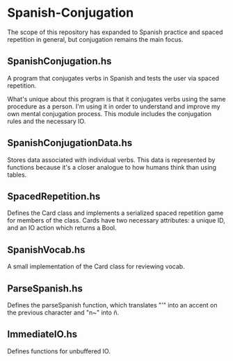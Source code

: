 Spanish-Conjugation
===================

The scope of this repository has expanded to Spanish practice and spaced repetition in general,
but conjugation remains the main focus.

SpanishConjugation.hs
---------------------

A program that conjugates verbs in Spanish and tests the user via spaced repetition.

What's unique about this program is that it conjugates verbs using the same procedure as a person.
I'm using it in order to understand and improve my own mental conjugation process.
This module includes the conjugation rules and the necessary IO.

SpanishConjugationData.hs
-------------------------

Stores data associated with individual verbs. This data is represented by functions
because it's a closer analogue to how humans think than using tables.

SpacedRepetition.hs
-------------------

Defines the Card class and implements a serialized spaced repetition game for members of the class.
Cards have two necessary attributes: a unique ID, and an IO action which returns a Bool.

SpanishVocab.hs
---------------

A small implementation of the Card class for reviewing vocab.

ParseSpanish.hs
---------------

Defines the parseSpanish function, which translates "'" into an accent on the previous character
and "n~" into ñ.

ImmediateIO.hs
--------------

Defines functions for unbuffered IO.

